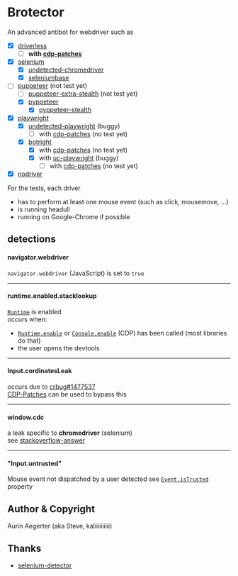 # Brotector


An advanced antibot for webdriver such as 
- [x] [driverless](https://github.com/kaliiiiiiiiii/Selenium-Driverless)
  - [ ] **with [cdp-patches](https://github.com/Kaliiiiiiiiii-Vinyzu/CDP-Patches)**
- [x] [selenium](https://github.com/SeleniumHQ/selenium/tree/trunk/py#selenium-client-driver)
  - [x] [undetected-chromedriver](https://github.com/ultrafunkamsterdam/undetected-chromedriver)
  - [x] [seleniumbase](https://github.com/seleniumbase/SeleniumBase)
- [ ] [puppeteer](https://github.com/puppeteer/puppeteer) (not test yet)
  - [ ] [puppeteer-extra-stealth](https://github.com/berstend/puppeteer-extra/tree/master/packages/puppeteer-extra-plugin-stealth#puppeteer-extra-plugin-stealth---) (not test yet)
  - [x] [pyppeteer](https://github.com/pyppeteer/pyppeteer)
    - [x] [pyppeteer-stealth](https://github.com/MeiK2333/pyppeteer_stealth)
- [x] [playwright](https://github.com/microsoft/playwright-python)
  - [x] [undetected-playwright](https://github.com/kaliiiiiiiiii/undetected-playwright-python) (buggy)
    - [ ] with [cdp-patches](https://github.com/Kaliiiiiiiiii-Vinyzu/CDP-Patches) (no test yet)
  - [x] [botright](https://github.com/Vinyzu/Botright)
    - [x] with [cdp-patches](https://github.com/Kaliiiiiiiiii-Vinyzu/CDP-Patches) (no test yet)
    - [x] with [uc-playwright](https://github.com/kaliiiiiiiiii/undetected-playwright-python) (buggy)
      - [ ] with [cdp-patches](https://github.com/Kaliiiiiiiiii-Vinyzu/CDP-Patches) (no test yet)
- [x] [nodriver](https://github.com/ultrafunkamsterdam/nodriver)

For the tests, each driver
- has to perform at least one mouse event (such as click, mousemove, ...)
- is running headull
- running on Google-Chrome if possible


## detections

#### navigator.webdriver

`navigator.webdriver` (JavaScript) is set to `true`

-----
#### runtime.enabled.stacklookup

[`Runtime`](https://chromedevtools.github.io/devtools-protocol/tot/Runtime) is enabled \
occurs when:
  - [`Runtime.enable`](https://chromedevtools.github.io/devtools-protocol/tot/Runtime/#method-enable) or [`Console.enable`](https://chromedevtools.github.io/devtools-protocol/tot/Console/#method-enable) (CDP) has been called (most libraries do that)
  - the user opens the devtools

-----
#### Input.cordinatesLeak
occurs due to [crbug#1477537](https://bugs.chromium.org/p/chromium/issues/detail?id=1477537) \
[CDP-Patches](https://github.com/Kaliiiiiiiiii-Vinyzu/CDP-Patches) can be used to bypass this

-----
#### window.cdc
a leak specific to **chromedriver** (selenium) \
see [stackoverflow-answer](https://stackoverflow.com/a/75776883/20443541)

----
#### "Input.untrusted"
Mouse event not dispatched by a user detected
see [`Event.isTrusted`](https://developer.mozilla.org/en-US/docs/Web/API/Event/isTrusted) property

## Author & Copyright

Aurin Aegerter (aka Steve, kaliiiiiiiiii)

## Thanks
- [selenium-detector](https://github.com/HMaker/HMaker.github.io/tree/master/selenium-detector)
